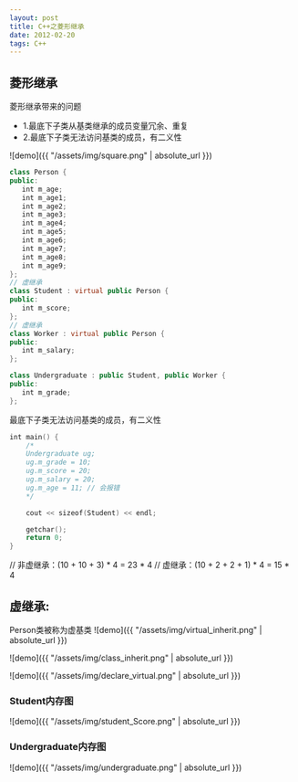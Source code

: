 ```yaml
---
layout: post
title: C++之菱形继承
date: 2012-02-20
tags: C++
---
```


## 菱形继承
菱形继承带来的问题  
- 1.最底下子类从基类继承的成员变量冗余、重复 
- 2.最底下子类无法访问基类的成员，有二义性

![demo]({{ "/assets/img/square.png" | absolute_url }})
 ```swift
class Person {
public:
	int m_age;
	int m_age1;
	int m_age2;
	int m_age3;
	int m_age4;
	int m_age5;
	int m_age6;
	int m_age7;
	int m_age8;
	int m_age9;
};
// 虚继承
class Student : virtual public Person {
public:
	int m_score;
};
// 虚继承
class Worker : virtual public Person {
public:
	int m_salary;
};

class Undergraduate : public Student, public Worker {
public:
	int m_grade;
};
```
最底下子类无法访问基类的成员，有二义性
```swift
int main() {
	/*
    Undergraduate ug;
	ug.m_grade = 10;
	ug.m_score = 20;
	ug.m_salary = 20;
    ug.m_age = 11; // 会报错
    */

	cout << sizeof(Student) << endl;

	getchar();
	return 0;
}
```
// 非虚继承：(10 + 10 + 3) * 4 = 23 * 4
// 虚继承：(10 + 2 + 2 + 1) * 4 = 15 * 4

## 虚继承:
Person类被称为虚基类
![demo]({{ "/assets/img/virtual_inherit.png" | absolute_url }})

![demo]({{ "/assets/img/class_inherit.png" | absolute_url }})

![demo]({{ "/assets/img/declare_virtual.png" | absolute_url }})
### Student内存图
![demo]({{ "/assets/img/student_Score.png" | absolute_url }})

### Undergraduate内存图
![demo]({{ "/assets/img/undergraduate.png" | absolute_url }})
